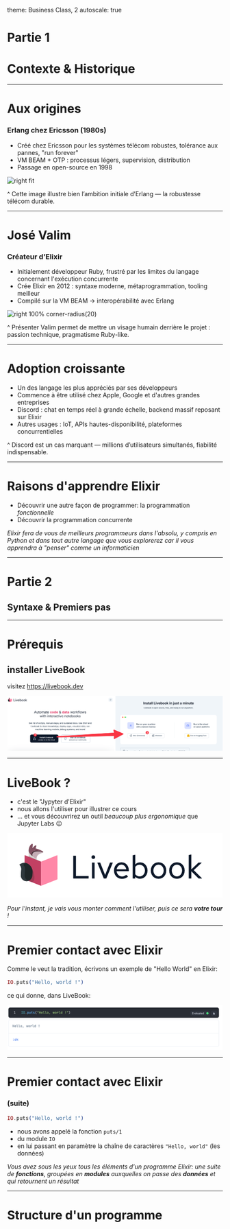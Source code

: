 theme: Business Class, 2
autoscale: true

# Partie 1

# Contexte & Historique

---

# Aux origines

### Erlang chez Ericsson (1980s)

- Créé chez Ericsson pour les systèmes télécom robustes, tolérance aux pannes, "run forever"
- VM BEAM + OTP : processus légers, supervision, distribution
- Passage en open-source en 1998

![right fit](https://img.yumpu.com/29689707/1/500x640/race-open-services-architecture-erlang-a-new-programming-.jpg)

^ Cette image illustre bien l’ambition initiale d’Erlang — la robustesse télécom durable.

---

# José Valim

### Créateur d’Elixir

- Initialement développeur Ruby, frustré par les limites du langage concernant l'exécution concurrente
- Crée Elixir en 2012 : syntaxe moderne, métaprogrammation, tooling meilleur
- Compilé sur la VM BEAM → interopérabilité avec Erlang

![right 100% corner-radius(20)](https://pbs.twimg.com/profile_images/667973757181431808/IdQgSAH__400x400.jpg)

^ Présenter Valim permet de mettre un visage humain derrière le projet : passion technique, pragmatisme Ruby-like.

---

# Adoption croissante

- Un des langage les plus appréciés par ses développeurs
- Commence à être utilisé chez Apple, Google et d'autres grandes entreprises
- Discord : chat en temps réel à grande échelle, backend massif reposant sur Elixir
- Autres usages : IoT, APIs hautes-disponibilité, plateformes concurrentielles

^ Discord est un cas marquant — millions d’utilisateurs simultanés, fiabilité indispensable.

---

# Raisons d'apprendre Elixir

- Découvrir une autre façon de programmer: la programmation _fonctionnelle_
- Découvrir la programmation concurrente

_Elixir fera de vous de meilleurs programmeurs dans l'absolu, y compris en Python et dans tout autre langage que vous explorerez car il vous apprendra à "penser" comme un informaticien_

---

# Partie 2

## Syntaxe & Premiers pas

---

# Prérequis

## installer LiveBook

visitez https://livebook.dev

![inline](images/livebook.dev.png)

---

# LiveBook ?

- c'est le "Jypyter d'Elixir"
- nous allons l'utiliser pour illustrer ce cours
- ... et vous découvrirez un outil _beaucoup plus ergonomique_ que Jupyter Labs 😉

![inline 100%](images/livebook-logo.png)

_Pour l'instant, je vais vous monter comment l'utiliser, puis ce sera **votre tour** !_

---

# Premier contact avec Elixir

Comme le veut la tradition, écrivons un exemple de "Hello World" en Elixir:

```elixir
IO.puts("Hello, world !")
```

ce qui donne, dans LiveBook:

![inline 100%](images/hello-world.png)

---

# Premier contact avec Elixir

### (suite)

```elixir
IO.puts("Hello, world !")
```

- nous avons appelé la fonction `puts/1`
- du module `IO`
- en lui passant en paramètre la chaîne de caractères `"Hello, world"` (les données)

_Vous avez sous les yeux tous les éléments d'un programme Elixir: une suite de **fonctions**, groupées en **modules** auxquelles on passe des **données** et qui retournent un résultat_

---

# Structure d'un programme
